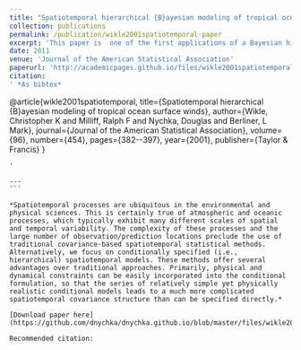 ```yaml
---
title: "Spatiotemporal hierarchical {B}ayesian modeling of tropical ocean surface winds"
collection: publications
permalink: /publication/wikle2001spatiotemporal-paper
excerpt: 'This paper is  one of the first applications of a Bayesian hierarchical model to a large geophysical problem. Research was done while Chris Wikle was a post doc at NCAR and Mark Berliner the Statistics Project lead.'
date: 2011
venue: 'Journal of the American Statistical Association'
paperurl: 'http://academicpages.github.io/files/wikle2001spatiotemporal.pdf'
citation: 
' *As bibtex*

````
@article{wikle2001spatiotemporal,
  title={Spatiotemporal hierarchical {B}ayesian modeling of tropical ocean surface winds},
  author={Wikle, Christopher K and Milliff, Ralph F and Nychka, Douglas and Berliner, L Mark},
  journal={Journal of the American Statistical Association},
  volume={96},
  number={454},
  pages={382--397},
  year={2001},
  publisher={Taylor \& Francis}
}
````
'

---
```

*Spatiotemporal processes are ubiquitous in the environmental and physical sciences. This is certainly true of atmospheric and oceanic processes, which typically exhibit many different scales of spatial and temporal variability. The complexity of these processes and the large number of observation/prediction locations preclude the use of traditional covariance-based spatiotemporal statistical methods. Alternatively, we focus on conditionally specified (i.e., hierarchical) spatiotemporal models. These methods offer several advantages over traditional approaches. Primarily, physical and dynamical constraints can be easily incorporated into the conditional formulation, so that the series of relatively simple yet physically realistic conditional models leads to a much more complicated spatiotemporal covariance structure than can be specified directly.* 

[Download paper here](https://github.com/dnychka/dnychka.github.io/blob/master/files/wikle2001spatiotemporal.pdf)

Recommended citation: 